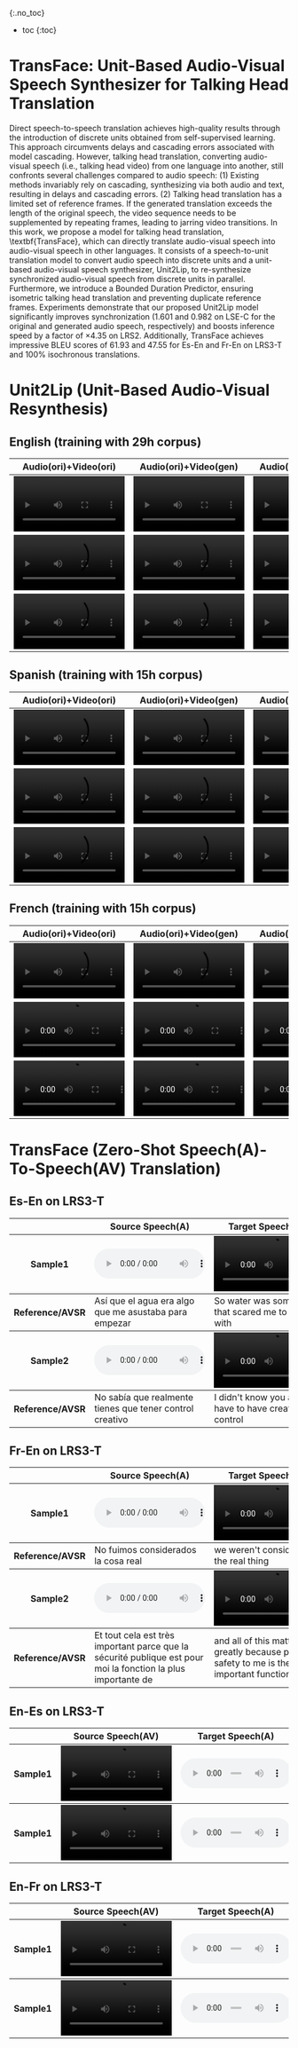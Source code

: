 {:.no_toc}
* toc
{:toc}

# TransFace: Unit-Based Audio-Visual Speech Synthesizer for Talking Head Translation
Direct speech-to-speech translation achieves high-quality results through the introduction of discrete units obtained from self-supervised learning. This approach circumvents delays and cascading errors associated with model cascading. However, talking head translation, converting audio-visual speech (i.e., talking head video) from one language into another, still confronts several challenges compared to audio speech: (1) Existing methods invariably rely on cascading, synthesizing via both audio and text, resulting in delays and cascading errors. (2) Talking head translation has a limited set of reference frames. If the generated translation exceeds the length of the original speech, the video sequence needs to be supplemented by repeating frames, leading to jarring video transitions. In this work, we propose a model for talking head translation, \textbf{TransFace}, which can directly translate audio-visual speech into audio-visual speech in other languages. It consists of a speech-to-unit translation model to convert audio speech into discrete units and a unit-based audio-visual speech synthesizer, Unit2Lip, to re-synthesize synchronized audio-visual speech from discrete units in parallel. Furthermore, we introduce a Bounded Duration Predictor, ensuring isometric talking head translation and preventing duplicate reference frames. Experiments demonstrate that our proposed Unit2Lip model significantly improves synchronization (1.601 and 0.982 on LSE-C for the original and generated audio speech, respectively) and boosts inference speed by a factor of $\times$4.35 on LRS2. Additionally, TransFace achieves impressive BLEU scores of 61.93 and 47.55 for Es-En and Fr-En on LRS3-T and 100\% isochronous translations.
# Unit2Lip (Unit-Based Audio-Visual Resynthesis)

## English (training with 29h corpus)
 
<table>
    <thead>
        <tr>
            <th style="text-align: center">Audio(ori)+Video(ori)</th>
            <th style="text-align: center">Audio(ori)+Video(gen)</th>
            <th style="text-align: center">Audio(gen)+Video(ori)</th>
            <th style="text-align: center">Audio(gen)+Video(gen)</th>
        </tr>
    </thead>
    <tbody>
        <tr>
            <td style="text-align: center"><video controls style="width: 200px;"><source src="case/unit2lip/en/0_Ao_Vo.mp4"></video></td>
            <td style="text-align: center"><video controls style="width: 200px;"><source src="case/unit2lip/en/0_Ao_Vg.mp4"></video></td>
            <td style="text-align: center"><video controls style="width: 200px;"><source src="case/unit2lip/en/0_Ag_Vo.mp4"></video></td>
            <td style="text-align: center"><video controls style="width: 200px;"><source src="case/unit2lip/en/0_Ag_Vg.mp4"></video></td>
        </tr>
        <tr>
            <td style="text-align: center"><video controls style="width: 200px;"><source src="case/unit2lip/en/1_Ao_Vo.mp4"></video></td>
            <td style="text-align: center"><video controls style="width: 200px;"><source src="case/unit2lip/en/1_Ao_Vg.mp4"></video></td>
            <td style="text-align: center"><video controls style="width: 200px;"><source src="case/unit2lip/en/1_Ag_Vo.mp4"></video></td>
            <td style="text-align: center"><video controls style="width: 200px;"><source src="case/unit2lip/en/1_Ag_Vg.mp4"></video></td>
        </tr>
        <tr>
            <td style="text-align: center"><video controls style="width: 200px;"><source src="case/unit2lip/en/2_Ao_Vo.mp4"></video></td>
            <td style="text-align: center"><video controls style="width: 200px;"><source src="case/unit2lip/en/2_Ao_Vg.mp4"></video></td>
            <td style="text-align: center"><video controls style="width: 200px;"><source src="case/unit2lip/en/2_Ag_Vo.mp4"></video></td>
            <td style="text-align: center"><video controls style="width: 200px;"><source src="case/unit2lip/en/2_Ag_Vg.mp4"></video></td>
        </tr>
    </tbody>
</table>

## Spanish (training with 15h corpus)

<table>
    <thead>
        <tr>
            <th style="text-align: center">Audio(ori)+Video(ori)</th>
            <th style="text-align: center">Audio(ori)+Video(gen)</th>
            <th style="text-align: center">Audio(gen)+Video(ori)</th>
            <th style="text-align: center">Audio(gen)+Video(gen)</th>
        </tr>
    </thead>
    <tbody>
        <tr>
            <td style="text-align: center"><video controls style="width: 200px;"><source src="case/unit2lip/es/0_Ao_Vo.mp4"></video></td>
            <td style="text-align: center"><video controls style="width: 200px;"><source src="case/unit2lip/es/0_Ao_Vg.mp4"></video></td>
            <td style="text-align: center"><video controls style="width: 200px;"><source src="case/unit2lip/es/0_Ag_Vo.mp4"></video></td>
            <td style="text-align: center"><video controls style="width: 200px;"><source src="case/unit2lip/es/0_Ag_Vg.mp4"></video></td>
        </tr>
        <tr>
            <td style="text-align: center"><video controls style="width: 200px;"><source src="case/unit2lip/es/1_Ao_Vo.mp4"></video></td>
            <td style="text-align: center"><video controls style="width: 200px;"><source src="case/unit2lip/es/1_Ao_Vg.mp4"></video></td>
            <td style="text-align: center"><video controls style="width: 200px;"><source src="case/unit2lip/es/1_Ag_Vo.mp4"></video></td>
            <td style="text-align: center"><video controls style="width: 200px;"><source src="case/unit2lip/es/1_Ag_Vg.mp4"></video></td>
        </tr>
        <tr>
            <td style="text-align: center"><video controls style="width: 200px;"><source src="case/unit2lip/es/2_Ao_Vo.mp4"></video></td>
            <td style="text-align: center"><video controls style="width: 200px;"><source src="case/unit2lip/es/2_Ao_Vg.mp4"></video></td>
            <td style="text-align: center"><video controls style="width: 200px;"><source src="case/unit2lip/es/2_Ag_Vo.mp4"></video></td>
            <td style="text-align: center"><video controls style="width: 200px;"><source src="case/unit2lip/es/2_Ag_Vg.mp4"></video></td>
        </tr>
    </tbody>
</table>

## French (training with 15h corpus)

<table>
    <thead>
        <tr>
            <th style="text-align: center">Audio(ori)+Video(ori)</th>
            <th style="text-align: center">Audio(ori)+Video(gen)</th>
            <th style="text-align: center">Audio(gen)+Video(ori)</th>
            <th style="text-align: center">Audio(gen)+Video(gen)</th>
        </tr>
    </thead>
    <tbody>
        <tr>
            <td style="text-align: center"><video controls style="width: 200px;"><source src="case/unit2lip/fr/0_Ao_Vo.mp4"></video></td>
            <td style="text-align: center"><video controls style="width: 200px;"><source src="case/unit2lip/fr/0_Ao_Vg.mp4"></video></td>
            <td style="text-align: center"><video controls style="width: 200px;"><source src="case/unit2lip/fr/0_Ag_Vo.mp4"></video></td>
            <td style="text-align: center"><video controls style="width: 200px;"><source src="case/unit2lip/fr/0_Ag_Vg.mp4"></video></td>
        </tr>
        <tr>
            <td style="text-align: center"><video controls style="width: 200px;"><source src="case/unit2lip/fr/1_Ao_Vo.mp4"></video></td>
            <td style="text-align: center"><video controls style="width: 200px;"><source src="case/unit2lip/fr/1_Ao_Vg.mp4"></video></td>
            <td style="text-align: center"><video controls style="width: 200px;"><source src="case/unit2lip/fr/1_Ag_Vo.mp4"></video></td>
            <td style="text-align: center"><video controls style="width: 200px;"><source src="case/unit2lip/fr/1_Ag_Vg.mp4"></video></td>
        </tr>
        <tr>
            <td style="text-align: center"><video controls style="width: 200px;"><source src="case/unit2lip/fr/2_Ao_Vo.mp4"></video></td>
            <td style="text-align: center"><video controls style="width: 200px;"><source src="case/unit2lip/fr/2_Ao_Vg.mp4"></video></td>
            <td style="text-align: center"><video controls style="width: 200px;"><source src="case/unit2lip/fr/2_Ag_Vo.mp4"></video></td>
            <td style="text-align: center"><video controls style="width: 200px;"><source src="case/unit2lip/fr/2_Ag_Vg.mp4"></video></td>
        </tr>
    </tbody>
</table>

# TransFace (Zero-Shot Speech(A)-To-Speech(AV) Translation)

## Es-En on LRS3-T

<table>
    <thead>
        <tr>
            <th style="text-align: center"></th>
            <th style="text-align: center">Source Speech(A)</th>
            <th style="text-align: center">Target Speech(AV)</th>
            <th style="text-align: center">AVSR+NMT+TTS+Wav2Lip</th>
            <th style="text-align: center">ST+TTS+Wav2Lip</th>
            <th style="text-align: center">S2ST+Wav2Lip</th>
            <th style="text-align: center">TransFace</th>
            <th style="text-align: center">TransFace+bounded</th>
        </tr>
    </thead>
    <tbody>
        <tr>
            <th style="text-align: center">Sample1</th>
            <td style="text-align: center"><audio controls style="width: 200px;"><source src="case/S2ST/es-en/demo1/source.wav"></audio></td>
            <td style="text-align: center"><video controls style="width: 200px;"><source src="case/S2ST/es-en/demo1/target.mp4"></video></td>
            <td style="text-align: center"><video controls style="width: 200px;"><source src="case/S2ST/es-en/demo1/NMT.mp4"></video></td>
            <td style="text-align: center"><video controls style="width: 200px;"><source src="case/S2ST/es-en/demo1/ST.mp4"></video></td>
            <td style="text-align: center"><video controls style="width: 200px;"><source src="case/S2ST/es-en/demo1/S2ST_wav2lip.mp4"></video></td>
            <td style="text-align: center"><video controls style="width: 200px;"><source src="case/S2ST/es-en/demo1/full.mp4"></video></td>
            <td style="text-align: center"><video controls style="width: 200px;"><source src="case/S2ST/es-en/demo1/full_bounded.mp4"></video></td>
        </tr>
    </tbody>
    <tbody>
        <tr>
            <th style="text-align: center">Reference/AVSR</th>
            <td>Así que el agua era algo que me asustaba para empezar</td>
            <td>So water was something that scared me to begin with</td>
            <td>So water was something that scared me in the beginning</td>
            <td>So water was something that scared me to begin</td>
            <td>so the water was something that was scaring me to start with</td>
            <td>so the water was something that was scaring me to start with</td>
            <td>so the water was something that was scaring me to start with</td>
        </tr>
    </tbody>
    <tbody>
        <tr>
            <th style="text-align: center">Sample2</th>
            <td style="text-align: center"><audio controls style="width: 200px;"><source src="case/S2ST/es-en/demo2/source.wav"></audio></td>
            <td style="text-align: center"><video controls style="width: 200px;"><source src="case/S2ST/es-en/demo2/target.mp4"></video></td>
            <td style="text-align: center"><video controls style="width: 200px;"><source src="case/S2ST/es-en/demo2/NMT.mp4"></video></td>
            <td style="text-align: center"><video controls style="width: 200px;"><source src="case/S2ST/es-en/demo2/ST.mp4"></video></td>
            <td style="text-align: center"><video controls style="width: 200px;"><source src="case/S2ST/es-en/demo2/S2ST_wav2lip.mp4"></video></td>
            <td style="text-align: center"><video controls style="width: 200px;"><source src="case/S2ST/es-en/demo2/full.mp4"></video></td>
            <td style="text-align: center"><video controls style="width: 200px;"><source src="case/S2ST/es-en/demo2/full_bounded.mp4"></video></td>
        </tr>
    </tbody>
    <tbody>
        <tr>
            <th style="text-align: center">Reference/AVSR</th>
            <td>No sabía que realmente tienes que tener control creativo</td>
            <td>I didn't know you actually have to have creative control</td>
            <td>I didn't know that you really have to have creative control</td>
            <td>I didn't know that you really have the creative control</td>
            <td>i didn't know that they had to have the creative control</td>
            <td>i didn't know that they had to have the creative control</td>
            <td>i didn't know that you really have to be creative control</td>
        </tr>
    </tbody>
</table>

## Fr-En on LRS3-T

<table>
    <thead>
        <tr>
            <th style="text-align: center"></th>
            <th style="text-align: center">Source Speech(A)</th>
            <th style="text-align: center">Target Speech(AV)</th>
            <th style="text-align: center">AVSR+NMT+TTS+Wav2Lip</th>
            <th style="text-align: center">ST+TTS+Wav2Lip</th>
            <th style="text-align: center">S2ST+Wav2Lip</th>
            <th style="text-align: center">TransFace</th>
            <th style="text-align: center">TransFace+bounded</th>
        </tr>
    </thead>
    <tbody>
        <tr>
            <th style="text-align: center">Sample1</th>
            <td style="text-align: center"><audio controls style="width: 200px;"><source src="case/S2ST/fr-en/demo1/source.wav"></audio></td>
            <td style="text-align: center"><video controls style="width: 200px;"><source src="case/S2ST/fr-en/demo1/target.mp4"></video></td>
            <td style="text-align: center"><video controls style="width: 200px;"><source src="case/S2ST/fr-en/demo1/NMT.mp4"></video></td>
            <td style="text-align: center"><video controls style="width: 200px;"><source src="case/S2ST/fr-en/demo1/ST.mp4"></video></td>
            <td style="text-align: center"><video controls style="width: 200px;"><source src="case/S2ST/fr-en/demo1/S2ST_wav2lip.mp4"></video></td>
            <td style="text-align: center"><video controls style="width: 200px;"><source src="case/S2ST/fr-en/demo1/full.mp4"></video></td>
            <td style="text-align: center"><video controls style="width: 200px;"><source src="case/S2ST/fr-en/demo1/full_bounded.mp4"></video></td>
        </tr>
    </tbody>
    <tbody>
        <tr>
            <th style="text-align: center">Reference/AVSR</th>
            <td>No fuimos considerados la cosa real</td>
            <td>we weren't considered the real thing</td>
            <td>We were not considered the real thing</td>
            <td>We were not considered the real ones</td>
            <td>we were not considered as the real thing</td>
            <td>we were not considered as the real thing</td>
            <td>we were not considered as the real thing</td>
        </tr>
    </tbody>
    <tbody>
        <tr>
            <th style="text-align: center">Sample2</th>
            <td style="text-align: center"><audio controls style="width: 200px;"><source src="case/S2ST/fr-en/demo2/source.wav"></audio></td>
            <td style="text-align: center"><video controls style="width: 200px;"><source src="case/S2ST/fr-en/demo2/target.mp4"></video></td>
            <td style="text-align: center"><video controls style="width: 200px;"><source src="case/S2ST/fr-en/demo2/NMT.mp4"></video></td>
            <td style="text-align: center"><video controls style="width: 200px;"><source src="case/S2ST/fr-en/demo2/ST.mp4"></video></td>
            <td style="text-align: center"><video controls style="width: 200px;"><source src="case/S2ST/fr-en/demo2/S2ST_wav2lip.mp4"></video></td>
            <td style="text-align: center"><video controls style="width: 200px;"><source src="case/S2ST/fr-en/demo2/full.mp4"></video></td>
            <td style="text-align: center"><video controls style="width: 200px;"><source src="case/S2ST/fr-en/demo2/full_bounded.mp4"></video></td>
        </tr>
    </tbody>
    <tbody>
        <tr>
            <th style="text-align: center">Reference/AVSR</th>
            <td>Et tout cela est très important parce que la sécurité publique est pour moi la fonction la plus importante de</td>
            <td>and all of this matters greatly because public safety to me is the most important function of</td>
            <td>all this is very important because public safety is for me the most important function of </td>
            <td>all this is very important because public safety is for me the most important function</td>
            <td>and all this is very important because the public safety is for me the most important function</td>
            <td>and all this is very important because the public safety is for me the most important function of</td>
            <td>and all this is very important because public safety for me is the most important function of</td>
        </tr>
    </tbody>
</table>


## En-Es on LRS3-T
<table>
    <thead>
        <tr>
            <th style="text-align: center"></th>
            <th style="text-align: center">Source Speech(AV)</th>
            <th style="text-align: center">Target Speech(A)</th>
            <th style="text-align: center">TransFace</th>
            <th style="text-align: center">TransFace+bounded</th>
        </tr>
    </thead>
    <tbody>
        <tr>
            <th style="text-align: center">Sample1</th>
            <td style="text-align: center"><video controls style="width: 200px;"><source src="case/S2ST/en-es/demo1/source.mp4"></video></td>
            <td style="text-align: center"><audio controls style="width: 200px;"><source src="case/S2ST/en-es/demo1/target.wav"></audio></td>
            <td style="text-align: center"><video controls style="width: 200px;"><source src="case/S2ST/en-es/demo1/s2st.mp4"></video></td>
            <td style="text-align: center"><video controls style="width: 200px;"><source src="case/S2ST/en-es/demo1/s2st_bounded.mp4"></video></td>
        </tr>
    </tbody>
    <tbody>
        <tr>
            <th style="text-align: center">Sample1</th>
            <td style="text-align: center"><video controls style="width: 200px;"><source src="case/S2ST/en-es/demo2/source.mp4"></video></td>
            <td style="text-align: center"><audio controls style="width: 200px;"><source src="case/S2ST/en-es/demo2/target.wav"></audio></td>
            <td style="text-align: center"><video controls style="width: 200px;"><source src="case/S2ST/en-es/demo2/s2st.mp4"></video></td>
            <td style="text-align: center"><video controls style="width: 200px;"><source src="case/S2ST/en-es/demo2/s2st_bounded.mp4"></video></td>
        </tr>
    </tbody>
</table>



## En-Fr on LRS3-T
<table>
    <thead>
        <tr>
            <th style="text-align: center"></th>
            <th style="text-align: center">Source Speech(AV)</th>
            <th style="text-align: center">Target Speech(A)</th>
            <th style="text-align: center">TransFace</th>
            <th style="text-align: center">TransFace+bounded</th>
        </tr>
    </thead>
    <tbody>
        <tr>
            <th style="text-align: center">Sample1</th>
            <td style="text-align: center"><video controls style="width: 200px;"><source src="case/S2ST/en-fr/demo1/source.mp4"></video></td>
            <td style="text-align: center"><audio controls style="width: 200px;"><source src="case/S2ST/en-fr/demo1/target.wav"></audio></td>
            <td style="text-align: center"><video controls style="width: 200px;"><source src="case/S2ST/en-fr/demo1/s2st.mp4"></video></td>
            <td style="text-align: center"><video controls style="width: 200px;"><source src="case/S2ST/en-fr/demo1/s2st_bounded.mp4"></video></td>
        </tr>
    </tbody>
    <tbody>
        <tr>
            <th style="text-align: center">Sample1</th>
            <td style="text-align: center"><video controls style="width: 200px;"><source src="case/S2ST/en-fr/demo2/source.mp4"></video></td>
            <td style="text-align: center"><audio controls style="width: 200px;"><source src="case/S2ST/en-fr/demo2/target.wav"></audio></td>
            <td style="text-align: center"><video controls style="width: 200px;"><source src="case/S2ST/en-fr/demo2/s2st.mp4"></video></td>
            <td style="text-align: center"><video controls style="width: 200px;"><source src="case/S2ST/en-fr/demo2/s2st_bounded.mp4"></video></td>
        </tr>
    </tbody>
</table>